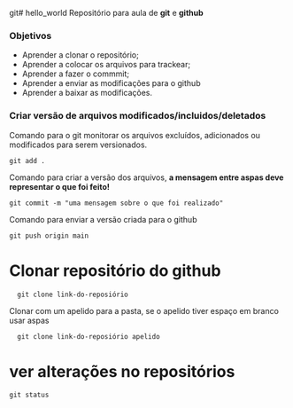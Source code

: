 git# hello_world
Repositório para aula de **git** e **github**

### Objetivos

* Aprender a clonar o repositório;
* Aprender a colocar os arquivos para trackear;
* Aprender a fazer o commmit;
* Aprender a enviar as modificações para o github
* Aprender a baixar as modificações.

### Criar versão de arquivos modificados/incluidos/deletados

Comando para o git monitorar os arquivos excluídos, adicionados ou modificados para serem versionados.

```git 
git add .
```

Comando para criar a versão dos arquivos, **a mensagem entre aspas deve representar o que foi feito!**

```git 
git commit -m "uma mensagem sobre o que foi realizado"
```

Comando para enviar a versão criada para o github
```git 
git push origin main
```

# Clonar repositório do github

```git 
  git clone link-do-reposiório
```

Clonar com um apelido para a pasta, se o apelido tiver espaço em branco usar aspas
```git 
  git clone link-do-reposiório apelido 
```

# ver alterações no repositórios
``` git 
git status 
```